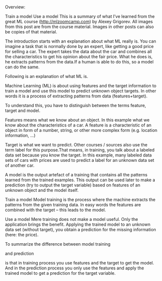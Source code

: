 Overview:

Train a model
Use a model
This is a summary of what I’ve learned from the great ML course (http://mlzoomcamp.com) by Alexey Grigorev. All images from this post are from the course material. Images in other posts can also be copies of that material.

The introduction starts with an explanation about what ML really is. You can imagine a task that is normally done by an expert, like getting a good price for selling a car. The expert takes the data about the car and combines all the characteristics to get his opinion about the fair price. What he does is, he extracts patterns from the data.If a human is able to do this, so a model can do the same.


Following is an explanation of what ML is.

Machine Learning (ML) is about using features and the target information to train a model and use this model to predict unknown object targets. In other words it is a process of extracting patterns from data (features+target).

To understand this, you have to distinguish between the terms feature, target and model.

Features means what we know about an object. In this example what we know about the characteristics of a car. A feature is a characteristic of an object in form of a number, string, or other more complex form (e.g. location information, …)

Target is what we want to predict. Other courses / sources also use the term label for this purpose.That means, in training, you talk about a labeled data set because you know the target. In this example, many labeled data sets of cars with prices are used to predict a label for an unknown data set of another car.

A model is the output artefact of a training that contains all the patterns learned from the trained examples. This output can be used later to make a prediction (try to output the target variable) based on features of an unknown object and the model itself.

Train a model
Model training is the process where the machine extracts the patterns from the given training data. In easy words the features are combined with the target – this leads to the model.


Use a model
Mere training does not make a model useful. Only the application brings the benefit. Applying the trained model to an unknown data set (without target), you obtain a prediction for the missing information (here: the price).


To summarize the difference between model training


and prediction


is that in training process you use features and the target to get the model. And in the prediction process you only use the features and apply the trained model to get a prediction for the target variable.
